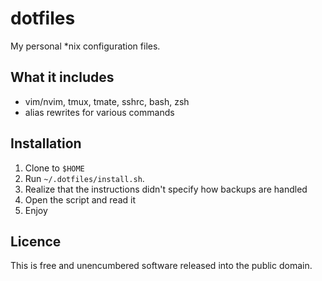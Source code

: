 # dotfiles
My personal \*nix configuration files.

## What it includes

- vim/nvim, tmux, tmate, sshrc, bash, zsh
- alias rewrites for various commands

## Installation

1. Clone to `$HOME`
2. Run `~/.dotfiles/install.sh`.
3. Realize that the instructions didn't specify how backups are handled
4. Open the script and read it
5. Enjoy

## Licence

This is free and unencumbered software released into the public domain.

